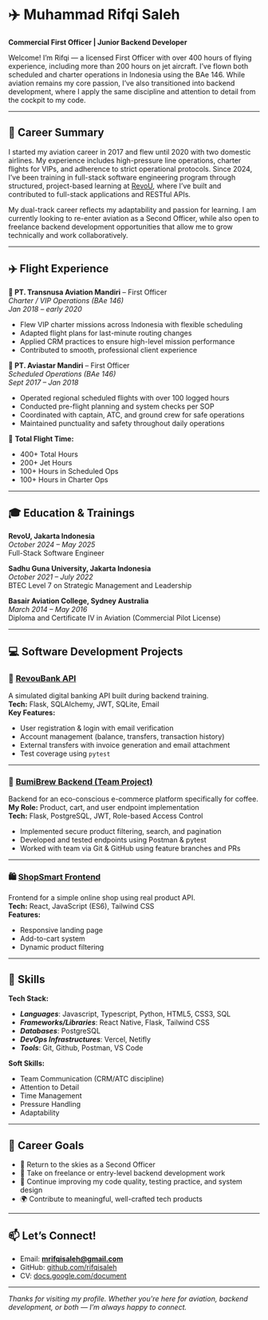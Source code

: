 # ✈️ Muhammad Rifqi Saleh

**Commercial First Officer | Junior Backend Developer**

Welcome! I’m Rifqi — a licensed First Officer with over 400 hours of flying experience, including more than 200 hours on jet aircraft. I’ve flown both scheduled and charter operations in Indonesia using the BAe 146. While aviation remains my core passion, I’ve also transitioned into backend development, where I apply the same discipline and attention to detail from the cockpit to my code.

---

## 🧭 Career Summary

I started my aviation career in 2017 and flew until 2020 with two domestic airlines. My experience includes high-pressure line operations, charter flights for VIPs, and adherence to strict operational protocols. Since 2024, I’ve been training in full-stack software engineering program through structured, project-based learning at [RevoU](https://revou.co/), where I’ve built and contributed to full-stack applications and RESTful APIs.

My dual-track career reflects my adaptability and passion for learning. I am currently looking to re-enter aviation as a Second Officer, while also open to freelance backend development opportunities that allow me to grow technically and work collaboratively.

---

## ✈️ Flight Experience

**🛬 PT. Transnusa Aviation Mandiri** – First Officer  
*Charter / VIP Operations (BAe 146)*  
*Jan 2018 – early 2020*  
- Flew VIP charter missions across Indonesia with flexible scheduling  
- Adapted flight plans for last-minute routing changes  
- Applied CRM practices to ensure high-level mission performance  
- Contributed to smooth, professional client experience  

**🛫 PT. Aviastar Mandiri** – First Officer  
*Scheduled Operations (BAe 146)*  
*Sept 2017 – Jan 2018*  
- Operated regional scheduled flights with over 100 logged hours  
- Conducted pre-flight planning and system checks per SOP  
- Coordinated with captain, ATC, and ground crew for safe operations  
- Maintained punctuality and safety throughout daily operations  

🧮 **Total Flight Time:**  
- 400+ Total Hours  
- 200+ Jet Hours  
- 100+ Hours in Scheduled Ops  
- 100+ Hours in Charter Ops

---

## 🎓 Education & Trainings
**RevoU, Jakarta Indonesia**</br>
*October 2024 – May 2025*</br>
Full-Stack Software Engineer</br>

**Sadhu Guna University, Jakarta Indonesia**</br>
*October 2021 – July 2022*</br>
BTEC Level 7 on Strategic Management and Leadership</br>

**Basair Aviation College, Sydney Australia**</br>
*March 2014 – May 2016*</br>
Diploma and Certificate IV in Aviation (Commercial Pilot License)</br>

---
## 💻 Software Development Projects

### 🏦 [RevouBank API](https://github.com/rifqisaleh/revoubank_deploy-mrs-)
A simulated digital banking API built during backend training.  
**Tech:** Flask, SQLAlchemy, JWT, SQLite, Email  
**Key Features:**
- User registration & login with email verification
- Account management (balance, transfers, transaction history)
- External transfers with invoice generation and email attachment
- Test coverage using `pytest`

---

### 🌱 [BumiBrew Backend (Team Project)](https://github.com/atfdeenk/FSSE_Oct24_GroupC_GFP_Backend)
Backend for an eco-conscious e-commerce platform specifically for coffee.  
**My Role:** Product, cart, and user endpoint implementation  
**Tech:** Flask, PostgreSQL, JWT, Role-based Access Control  
- Implemented secure product filtering, search, and pagination  
- Developed and tested endpoints using Postman & pytest  
- Worked with team via Git & GitHub using feature branches and PRs

---

### 🛍️ [ShopSmart Frontend](https://github.com/rifqisaleh/shopsmart-rifqi)
Frontend for a simple online shop using real product API.  
**Tech:** React, JavaScript (ES6), Tailwind CSS  
**Features:**  
- Responsive landing page  
- Add-to-cart system  
- Dynamic product filtering

---

## 🔧 Skills

**Tech Stack:**  
- ***Languages***: Javascript, Typescript, Python, HTML5, CSS3, SQL
- ***Frameworks/Libraries***: React Native, Flask, Tailwind CSS
- ***Databases***: PostgreSQL
- ***DevOps Infrastructures***: Vercel, Netifly
- ***Tools***: Git, Github, Postman, VS Code


**Soft Skills:**  
- Team Communication (CRM/ATC discipline)  
- Attention to Detail  
- Time Management  
- Pressure Handling  
- Adaptability

---

## 🎯 Career Goals

- 📌 Return to the skies as a Second Officer  
- 💼 Take on freelance or entry-level backend development work  
- 🧠 Continue improving my code quality, testing practice, and system design  
- 🌍 Contribute to meaningful, well-crafted tech products

---

## 📫 Let’s Connect!

- Email: **mrifqisaleh@gmail.com**  
- GitHub: [github.com/rifqisaleh](https://github.com/rifqisaleh)  
- CV: [docs.google.com/document](https://docs.google.com/document/d/1aXDlfwAsNB0qrfufDoU6owV4R6AhtVv-NHZHEkTZw70/edit?tab=t.0)

---

*Thanks for visiting my profile. Whether you're here for aviation, backend development, or both — I’m always happy to connect.*
